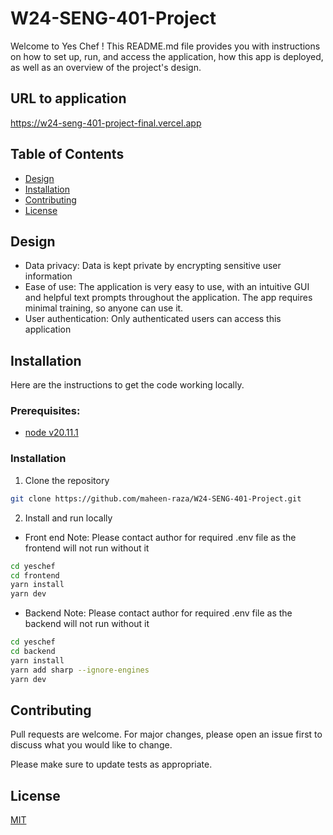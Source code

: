 # W24-SENG-401-Project

Welcome to Yes Chef ! This README.md file provides you with instructions on how to set up, run, and access the application, how this app is deployed, as well as an overview of the project's design.

## URL to application
https://w24-seng-401-project-final.vercel.app


## Table of Contents
- [Design](#design)
- [Installation](#installation)
- [Contributing](#contributing)
- [License](#license)

## Design 

- Data privacy: Data is kept private by encrypting sensitive user information
- Ease of use: The application is very easy to use, with an intuitive GUI and helpful text prompts throughout the application. The app requires minimal training, so anyone can use it.
- User authentication: Only authenticated users can access this application

## Installation

Here are the instructions to get the code working locally.

### Prerequisites:
- [node v20.11.1](https://nodejs.org/en/download)

### Installation 

1. Clone the repository 

 ```bash
git clone https://github.com/maheen-raza/W24-SENG-401-Project.git
```
2. Install and run locally

- Front end
  Note: Please contact author for required .env file as the frontend will not run without it
  
 ```bash
cd yeschef
cd frontend
yarn install
yarn dev
```
- Backend
  Note: Please contact author for required .env file as the backend will not run without it
  
 ```bash
cd yeschef
cd backend
yarn install
yarn add sharp --ignore-engines
yarn dev
```

## Contributing
Pull requests are welcome. For major changes, please open an issue first to discuss what you would like to change.

Please make sure to update tests as appropriate.

## License
[MIT](https://choosealicense.com/licenses/mit/)
